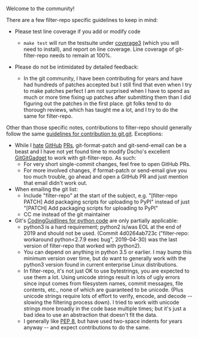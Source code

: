 Welcome to the community!

There are a few filter-repo specific guidelines to keep in mind:

  * Please test line coverage if you add or modify code

    * `make test` will run the testsuite under
      [coverage3](https://pypi.org/project/coverage/) (which you will
      need to install), and report on line coverage.  Line coverage of
      git-filter-repo needs to remain at 100%.

  * Please do not be intimidated by detailed feedback:

    * In the git community, I have been contributing for years and
      have had hundreds of patches accepted but I still find that even
      when I try to make patches perfect I am not surprised when I
      have to spend as much or more time fixing up patches after
      submitting them than I did figuring out the patches in the first
      place.  git folks tend to do thorough reviews, which has taught
      me a lot, and I try to do the same for filter-repo.

Other than those specific notes, contributions to filter-repo should
generally follow the same [guidelines for contribution to
git.git](https://git.kernel.org/pub/scm/git/git.git/tree/Documentation/SubmittingPatches).  Exceptions:

  * While I
    [hate](https://public-inbox.org/git/CABPp-BG2SkH0GrRYpHLfp2Wey91ThwQoTgf9UmPa9f5Szn+v3Q@mail.gmail.com/)
    [GitHub](https://public-inbox.org/git/CABPp-BEcpasV4vBTm0uxQ4Vzm88MQAX-ArDG4e9QU8tEoNsZWw@mail.gmail.com/)
    [PRs](https://public-inbox.org/git/CABPp-BEHy8c3raHwf9aFXvXN0smf_WwCcNiYxQBwh7W6An60qQ@mail.gmail.com/),
    git-format-patch and git-send-email can be a beast and I have not
    yet found time to modify Dscho's excellent
    [GitGitGadget](https://github.com/gitgitgadget/gitgitgadget) to
    work with git-filter-repo.  As such:
      * For very short single-commit changes, feel free to open GitHub PRs.
      * For more involved changes, if format-patch or send-email give you
        too much trouble, go ahead and open a GitHub PR and just mention
        that email didn't work out.
  * When emailing the git list:
    * Include "filter-repo" at the start of the subject,
      e.g. "[filter-repo PATCH] Add packaging scripts for uploading to PyPI"
      instead of just "[PATCH] Add packaging scripts for uploading to PyPI"
    * CC me instead of the git maintainer
  * Git's [CodingGuidlines for python
    code](https://github.com/git/git/blob/v2.24.0/Documentation/CodingGuidelines#L482-L494)
    are only partially applicable:
    * python3 is a hard requirement; python2 is/was EOL at the end of
      2019 and should not be used.  (Commit 4d0264ab723c
      ("filter-repo: workaround python<2.7.9 exec bug", 2019-04-30)
      was the last version of filter-repo that worked with python2).
    * You can depend on anything in python 3.5 or earlier.  I may bump
      this minimum version over time, but do want to generally work
      with the python3 version found in current enterprise Linux
      distributions.
    * In filter-repo, it's not just OK to use bytestrings, you are
      expected to use them a lot.  Using unicode strings result in
      lots of ugly errors since input comes from filesystem names,
      commit messages, file contents, etc., none of which are
      guaranteed to be unicode.  (Plus unicode strings require lots of
      effort to verify, encode, and decode -- slowing the filtering
      process down).  I tried to work with unicode strings more
      broadly in the code base multiple times; but it's just a bad
      idea to use an abstraction that doesn't fit the data.
    * I generally like [PEP
      8](https://www.python.org/dev/peps/pep-0008/), but have used
      two-space indents for years anyway -- and expect contributions
      to do the same.
